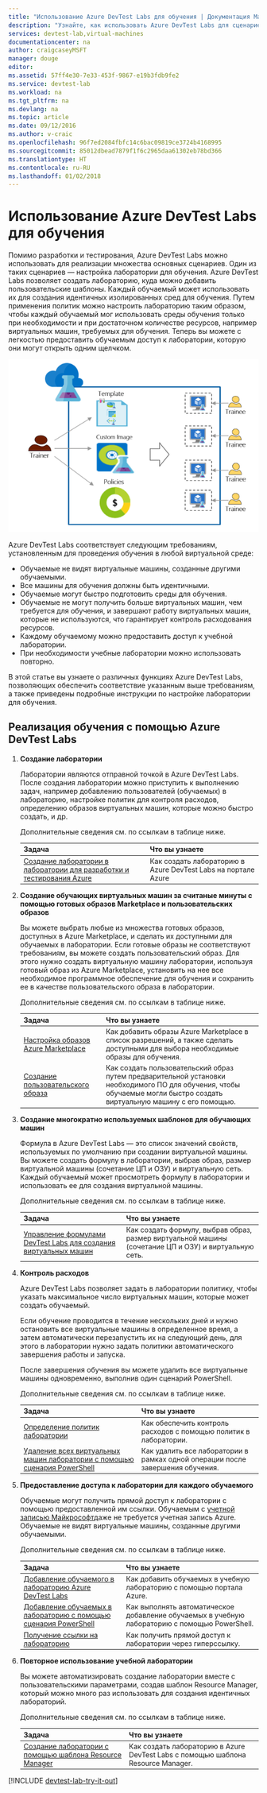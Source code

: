 ```yaml
---
title: "Использование Azure DevTest Labs для обучения | Документация Майкрософт"
description: "Узнайте, как использовать Azure DevTest Labs для сценариев обучения."
services: devtest-lab,virtual-machines
documentationcenter: na
author: craigcaseyMSFT
manager: douge
editor: 
ms.assetid: 57ff4e30-7e33-453f-9867-e19b3fdb9fe2
ms.service: devtest-lab
ms.workload: na
ms.tgt_pltfrm: na
ms.devlang: na
ms.topic: article
ms.date: 09/12/2016
ms.author: v-craic
ms.openlocfilehash: 96f7ed2084fbfc14c6bac09819ce3724b4168995
ms.sourcegitcommit: 85012dbead7879f1f6c2965daa61302eb78bd366
ms.translationtype: HT
ms.contentlocale: ru-RU
ms.lasthandoff: 01/02/2018
---
```

# <a name="use-azure-devtest-labs-for-training"></a>Использование Azure DevTest Labs для обучения
Помимо разработки и тестирования, Azure DevTest Labs можно использовать для реализации множества основных сценариев. Один из таких сценариев — настройка лаборатории для обучения. Azure DevTest Labs позволяет создать лабораторию, куда можно добавить пользовательские шаблоны. Каждый обучаемый может использовать их для создания идентичных изолированных сред для обучения. Путем применения политик можно настроить лабораторию таким образом, чтобы каждый обучаемый мог использовать среды обучения только при необходимости и при достаточном количестве ресурсов, например виртуальных машин, требуемых для обучения. Теперь вы можете с легкостью предоставить обучаемым доступ к лаборатории, которую они могут открыть одним щелчком.

![Использование DevTest Labs для обучения](./media/devtest-lab-training-lab/devtest-lab-training.png)

Azure DevTest Labs соответствует следующим требованиям, установленным для проведения обучения в любой виртуальной среде: 

* Обучаемые не видят виртуальные машины, созданные другими обучаемыми.
* Все машины для обучения должны быть идентичными.
* Обучаемые могут быстро подготовить среды для обучения.
* Обучаемые не могут получить больше виртуальных машин, чем требуется для обучения, и завершают работу виртуальных машин, которые не используются, что гарантирует контроль расходования ресурсов.
* Каждому обучаемому можно предоставить доступ к учебной лаборатории.
* При необходимости учебные лаборатории можно использовать повторно.

В этой статье вы узнаете о различных функциях Azure DevTest Labs, позволяющих обеспечить соответствие указанным выше требованиям, а также приведены подробные инструкции по настройке лаборатории для обучения.  

## <a name="implementing-training-with-azure-devtest-labs"></a>Реализация обучения с помощью Azure DevTest Labs
1. **Создание лаборатории** 
   
    Лаборатории являются отправной точкой в Azure DevTest Labs. После создания лаборатории можно приступить к выполнению задач, например добавлению пользователей (обучаемых) в лабораторию, настройке политик для контроля расходов, определению образов виртуальных машин, которые можно быстро создать, и др.   
   
    Дополнительные сведения см. по ссылкам в таблице ниже.
   
   | Задача | Что вы узнаете |
   | --- | --- |
   | [Создание лаборатории в лаборатории для разработки и тестирования Azure](devtest-lab-create-lab.md) |Как создать лабораторию в Azure DevTest Labs на портале Azure |
2. **Создание обучающих виртуальных машин за считаные минуты с помощью готовых образов Marketplace и пользовательских образов** 
   
    Вы можете выбрать любые из множества готовых образов, доступных в Azure Marketplace, и сделать их доступными для обучаемых в лаборатории. Если готовые образы не соответствуют требованиям, вы можете создать пользовательский образ. Для этого нужно создать виртуальную машину лаборатории, используя готовый образ из Azure Marketplace, установить на нее все необходимое программное обеспечение для обучения и сохранить ее в качестве пользовательского образа в лаборатории. 
   
    Дополнительные сведения см. по ссылкам в таблице ниже.
   
   | Задача | Что вы узнаете |
   | --- | --- |
   | [Настройка образов Azure Marketplace](devtest-lab-configure-marketplace-images.md) |Как добавить образы Azure Marketplace в список разрешений, а также сделать доступными для выбора необходимые образы для обучения. |
   | [Создание пользовательского образа](devtest-lab-create-template.md) |Как создать пользовательский образ путем предварительной установки необходимого ПО для обучения, чтобы обучаемые могли быстро создать виртуальную машину с его помощью. |
3. **Создание многократно используемых шаблонов для обучающих машин** 
   
    Формула в Azure DevTest Labs — это список значений свойств, используемых по умолчанию при создании виртуальной машины. Вы можете создать формулу в лаборатории, выбрав образ, размер виртуальной машины (сочетание ЦП и ОЗУ) и виртуальную сеть. Каждый обучаемый может просмотреть формулу в лаборатории и использовать ее для создания виртуальной машины. 
   
    Дополнительные сведения см. по ссылкам в таблице ниже.
   
   | Задача | Что вы узнаете |
   | --- | --- |
   | [Управление формулами DevTest Labs для создания виртуальных машин](devtest-lab-manage-formulas.md) |Как создать формулу, выбрав образ, размер виртуальной машины (сочетание ЦП и ОЗУ) и виртуальную сеть. |
4. **Контроль расходов**
   
    Azure DevTest Labs позволяет задать в лаборатории политику, чтобы указать максимальное число виртуальных машин, которые может создать обучаемый. 
   
    Если обучение проводится в течение нескольких дней и нужно остановить все виртуальные машины в определенное время, а затем автоматически перезапустить их на следующий день, для этого в лаборатории нужно задать политики автоматического завершения работы и запуска. 
   
    После завершения обучения вы можете удалить все виртуальные машины одновременно, выполнив один сценарий PowerShell. 
   
    Дополнительные сведения см. по ссылкам в таблице ниже.
   
   | Задача | Что вы узнаете |
   | --- | --- |
   | [Определение политик лаборатории](devtest-lab-set-lab-policy.md) |Как обеспечить контроль расходов с помощью политик в лаборатории. |
   | [Удаление всех виртуальных машин лаборатории с помощью сценария PowerShell](devtest-lab-faq.md#how-do-i-automate-the-process-of-deleting-all-the-vms-in-my-lab) |Как удалить все лаборатории в рамках одной операции после завершения обучения. |
5. **Предоставление доступа к лаборатории для каждого обучаемого**
   
    Обучаемые могут получить прямой доступ к лаборатории с помощью предоставленной им ссылки. Обучаемым с [учетной записью Майкрософт](devtest-lab-faq.md#what-is-a-microsoft-account)даже не требуется учетная запись Azure. Обучаемые не видят виртуальные машины, созданные другими обучаемыми.  
   
    Дополнительные сведения см. по ссылкам в таблице ниже.
   
   | Задача | Что вы узнаете |
   | --- | --- |
   | [Добавление обучаемого в лабораторию Azure DevTest Labs](devtest-lab-add-devtest-user.md) |Как добавить обучаемых в учебную лабораторию с помощью портала Azure. |
   | [Добавление обучаемых в лабораторию с помощью сценария PowerShell](devtest-lab-add-devtest-user.md#add-an-external-user-to-a-lab-using-powershell) |Как выполнять автоматическое добавление обучаемых в учебную лабораторию с помощью PowerShell. |
   | [Получение ссылки на лабораторию](devtest-lab-faq.md#how-do-i-share-a-direct-link-to-my-lab) |Как получить прямой доступ к лаборатории через гиперссылку. |
6. **Повторное использование учебной лаборатории** 
   
    Вы можете автоматизировать создание лаборатории вместе с пользовательскими параметрами, создав шаблон Resource Manager, который можно много раз использовать для создания идентичных лабораторий. 
   
    Дополнительные сведения см. по ссылкам в таблице ниже.
   
   | Задача | Что вы узнаете |
   | --- | --- |
   | [Создание лаборатории с помощью шаблона Resource Manager](devtest-lab-faq.md#how-do-i-create-a-lab-from-a-resource-manager-template) |Как создать лабораторию в Azure DevTest Labs с помощью шаблона Resource Manager. |

[!INCLUDE [devtest-lab-try-it-out](../../includes/devtest-lab-try-it-out.md)]

